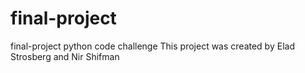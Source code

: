 # final-project
final-project python code challenge
This project was created by Elad Strosberg and Nir Shifman
